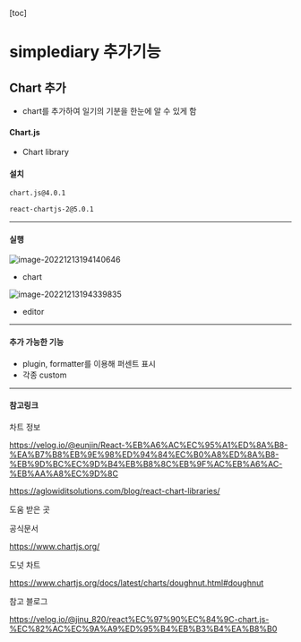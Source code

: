 [toc]

# simplediary 추가기능



## Chart 추가

- chart를 추가하여 일기의 기분을 한눈에 알 수 있게 함



#### Chart.js

- Chart library



#### 설치

```bash
chart.js@4.0.1

react-chartjs-2@5.0.1
```





-----





#### 실행
![image-20221213194140646](https://user-images.githubusercontent.com/109335369/207298476-0a6a172a-108b-440f-a67b-31c0833b62a5.png)

- chart


![image-20221213194339835](https://user-images.githubusercontent.com/109335369/207298616-ae1c0c0b-63bd-4a75-a579-185dee8ae6d9.png)

- editor









---

#### 추가 가능한 기능

- plugin, formatter를 이용해 퍼센트 표시
- 각종 custom





---

#### 참고링크

차트 정보

https://velog.io/@eunjin/React-%EB%A6%AC%EC%95%A1%ED%8A%B8-%EA%B7%B8%EB%9E%98%ED%94%84%EC%B0%A8%ED%8A%B8-%EB%9D%BC%EC%9D%B4%EB%B8%8C%EB%9F%AC%EB%A6%AC-%EB%AA%A8%EC%9D%8C

https://aglowiditsolutions.com/blog/react-chart-libraries/







도움 받은 곳



공식문서

https://www.chartjs.org/



도넛 차트

https://www.chartjs.org/docs/latest/charts/doughnut.html#doughnut



참고 블로그

https://velog.io/@jinu_820/react%EC%97%90%EC%84%9C-chart.js-%EC%82%AC%EC%9A%A9%ED%95%B4%EB%B3%B4%EA%B8%B0
